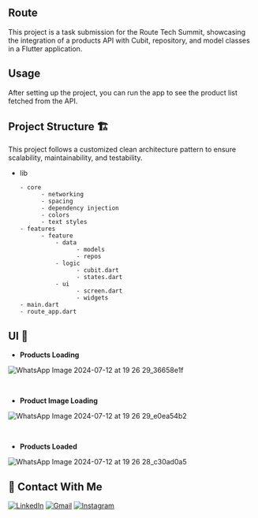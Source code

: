 ## Route
This project is a task submission for the Route Tech Summit, showcasing the integration of a products API with Cubit, repository, and model classes in a Flutter application.

## Usage 
After setting up the project, you can run the app to see the product list fetched from the API.

## Project Structure 🏗️
This project follows a customized clean architecture pattern to ensure scalability, maintainability, and testability.

- lib
  
      - core
            - networking
            - spacing
            - dependency injection
            - colors
            - text styles
      - features
            - feature
                - data
                      - models
                      - repos
                - logic
                      - cubit.dart
                      - states.dart
                - ui
                      - screen.dart
                      - widgets
      - main.dart
      - route_app.dart


## UI 📱

- **Products Loading**

![WhatsApp Image 2024-07-12 at 19 26 29_36658e1f](https://github.com/user-attachments/assets/32991217-5b80-4b89-9c1f-a59235971982)

<br>

- **Product Image Loading**
  
![WhatsApp Image 2024-07-12 at 19 26 29_e0ea54b2](https://github.com/user-attachments/assets/aca1bfb1-3d08-4c65-a8e5-c60b7acc0e18)

<br>

- **Products Loaded**
  
![WhatsApp Image 2024-07-12 at 19 26 28_c30ad0a5](https://github.com/user-attachments/assets/18c817a3-c0ce-4f6e-84fd-00faf1346ed7)


## 🖤 Contact With Me

[![LinkedIn](https://img.shields.io/badge/LinkedIn-0077B5?style=for-the-badge&logo=linkedin&logoColor=white)](https://www.linkedin.com/in/mudar-voos-521424240/) 
[![Gmail](https://img.shields.io/badge/Gmail-333333?style=for-the-badge&logo=gmail&logoColor=red)](https://www.mudarabdulhadi@gmail.com)
[![Instagram](https://img.shields.io/badge/Instagram-E4405F?style=for-the-badge&logo=instagram&logoColor=white)](https://instagram.com/mudar_bv/)

